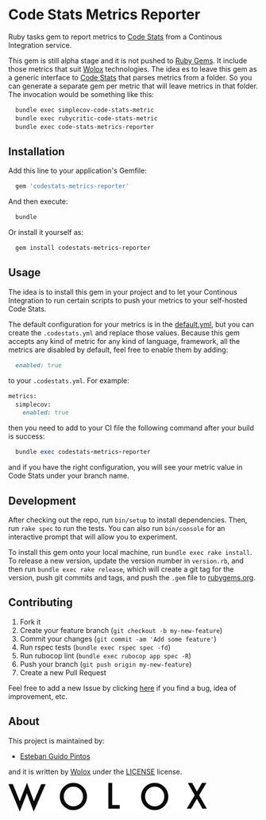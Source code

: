 Code Stats Metrics Reporter
===========================

Ruby tasks gem to report metrics to [Code Stats](https://github.com/Wolox/codestats) from a Continous Integration service.

This gem is still alpha stage and it is not pushed to [Ruby Gems](https://rubygems.org/). It include those metrics that suit [Wolox](http://wolox.co) technologies. The idea es to leave this gem as a generic interface to [Code Stats](https://github.com/Wolox/codestats) that parses metrics from a folder. So you can generate a separate gem per metric that will leave metrics in that folder. The invocation would be something like this:

```bash
  bundle exec simplecov-code-stats-metric
  bundle exec rubycritic-code-stats-metric
  bundle exec code-stats-metrics-reporter
```

## Installation

Add this line to your application's Gemfile:

```ruby
  gem 'codestats-metrics-reporter'
```

And then execute:

```bash
  bundle
```

Or install it yourself as:

```bash
  gem install codestats-metrics-reporter
```

## Usage

The idea is to install this gem in your project and to let your Continous Integration to run certain scripts to push your metrics to your self-hosted Code Stats.

The default configuration for your metrics is in the [default.yml](config/default.yml), but you can create the `.codestats.yml` and replace those values. Because this gem accepts any kind of metric for any kind of language, framework, all the metrics are disabled by default, feel free to enable them by adding:

```ruby
  enabled: true
```

to your `.codestats.yml`. For example:

```ruby
metrics:
  simplecov:
    enabled: true
```

then you need to add to your CI file the following command after your build is success:

```ruby
  bundle exec codestats-metrics-reporter
```

and if you have the right configuration, you will see your metric value in Code Stats under your branch name.

## Development

After checking out the repo, run `bin/setup` to install dependencies. Then, run `rake spec` to run the tests. You can also run `bin/console` for an interactive prompt that will allow you to experiment.

To install this gem onto your local machine, run `bundle exec rake install`. To release a new version, update the version number in `version.rb`, and then run `bundle exec rake release`, which will create a git tag for the version, push git commits and tags, and push the `.gem` file to [rubygems.org](https://rubygems.org).

## Contributing

1. Fork it
2. Create your feature branch (`git checkout -b my-new-feature`)
3. Commit your changes (`git commit -am 'Add some feature'`)
4. Run rspec tests (`bundle exec rspec spec -fd`)
5. Run rubocop lint (`bundle exec rubocop app spec -R`)
6. Push your branch (`git push origin my-new-feature`)
7. Create a new Pull Request

Feel free to add a new Issue by clicking [here](https://github.com/Wolox/codestats-metrics-reporter/issues/new) if you find a bug, idea of improvement, etc.

## About

This project is maintained by:

- [Esteban Guido Pintos](https://github.com/epintos)

and it is written by [Wolox](http://www.wolox.com.ar) under the [LICENSE](LICENSE) license.


![Wolox](https://raw.githubusercontent.com/Wolox/press-kit/master/logos/logo_banner.png)

